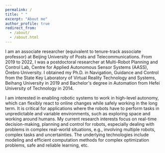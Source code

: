 ```yaml
---
permalink: /
title: " "
excerpt: "About me"
author_profile: true
redirect_from: 
  - /about/
  - /about.html
---
```


I am an associate researcher (equivalent to tenure-track associate professor) at Beijing University of Posts and Telecommunications. From 2019 to 2022, I was a postdoctoral researcher at Multi-Robot Planning and Control Lab, Centre for Applied Autonomous Sensor Systems (AASS), Örebro University. I obtained my Ph.D. in Navigation, Guidance and Control from the State Key Laboratory of Virtual Reality Technology and Systems, Beihang University in 2019 and Bachelor's degree in Automation from Hefei University of Technology in 2014.

I am interested in enabling robotic systems to work in high-level autonomy, which can flexibly react to online changes while safely working in the long term. It is critical for applications where the robots have to perform tasks in unpredictable and variable environments, such as exploring space and working around humans. My current research interests focus on real-time decision-making, planning and control for robots, especially dealing with problems in complex real-world situations, e.g., involving multiple robots, complex tasks and uncertainties. The underlying technologies include modeling and efficient computation methods for complex optimization problems, safe and reliable learning, etc.
